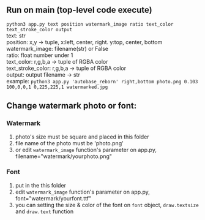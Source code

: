 ## Run on main (top-level code execute)
`python3 app.py text position watermark_image ratio text_color text_stroke_color output` <br>
text: str <br>
position: x,y -> tuple, x:left, center, right. y:top, center, bottom <br>
watermark_image: filename(str) or False <br>
ratio: float number under 1 <br>
text_color: r,g,b,a -> tuple of RGBA color <br>
text_stroke_color: r,g,b,a -> tuple of RGBA color <br>
output: output filename -> str <br>
example: `python3 app.py 'autobase_reborn' right,bottom photo.png 0.103 100,0,0,1 0,225,225,1 watermarked.jpg`

## Change watermark photo or font:
### Watermark
1. photo's size must be square and placed in this folder
2. file name of the photo must be 'photo.png'
3. or edit `watermark_image` function's parameter on app.py, filename="watermark/yourphoto.png"

### Font
1. put in the this folder
2. edit `watermark_image` function's parameter on app.py, font="watermark/yourfont.ttf"
3. you can setting the size & color of the font on `font` object, `draw.textsize` and `draw.text` function